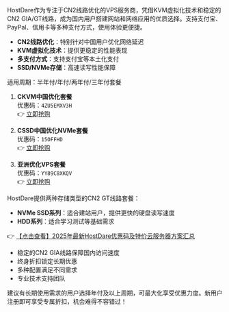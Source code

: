 
HostDare作为专注于CN2线路优化的VPS服务商，凭借KVM虚拟化技术和稳定的CN2 GIA/GT线路，成为国内用户搭建网站和网络应用的优质选择。支持支付宝、PayPal、信用卡等多种支付方式，使用体验更便捷。

- **CN2线路优化**：特别针对中国用户优化网络延迟
- **KVM虚拟化技术**：提供更稳定的性能表现
- **多支付方式**：支持支付宝等本土化支付
- **SSD/NVMe存储**：高速读写性能保障

适用周期：半年付/年付/两年付/三年付套餐

1. **CKVM中国优化套餐**  
   优惠码：`4ZU5EMXV3H`  
   👉 [立即抢购](https://bit.ly/hostdare)

2. **CSSD中国优化NVMe套餐**  
   优惠码：`15OFFHD`  
   👉 [立即抢购](https://bit.ly/hostdare)

3. **亚洲优化VPS套餐**  
   优惠码：`YY89C8XKQV`  
   👉 [立即抢购](https://bit.ly/hostdare)

HostDare提供两种存储类型的CN2 GT线路套餐：

- **NVMe SSD系列**：适合建站用户，提供更快的硬盘读写速度
- **HDD系列**：适合学习测试等基础需求

👉 [【点击查看】2025年最新HostDare优惠码及特价云服务器方案汇总](https://bit.ly/hostdare)

- 稳定的CN2 GIA线路保障国内访问速度
- 终身折扣锁定长期优惠
- 多种配置满足不同需求
- 专业技术支持团队

建议有长期使用需求的用户选择年付及以上周期，可最大化享受优惠力度。新用户注册即可享受专属折扣，机会难得不容错过！
